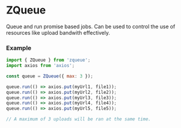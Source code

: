 # ZQueue

Queue and run promise based jobs. Can be used to control the use of resources like upload bandwith effectively.

### Example

```javascript
import { ZQueue } from 'zqueue';
import axios from 'axios';

const queue = ZQueue({ max: 3 });

queue.run(() => axios.put(myUrl1, file1));
queue.run(() => axios.put(myUrl2, file2));
queue.run(() => axios.put(myUrl3, file3));
queue.run(() => axios.put(myUrl4, file4));
queue.run(() => axios.put(myUrl5, file5));

// A maximum of 3 uploads will be ran at the same time.

```
